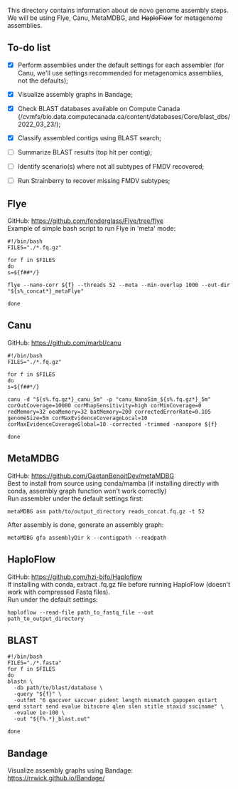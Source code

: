 This directory contains information about de novo genome assembly steps.  
We will be using Flye, Canu, MetaMDBG, and ~~HaploFlow~~ for metagenome assemblies.  

## To-do list  

- [x] Perform assemblies under the default settings for each assembler (for Canu, we'll use settings recommended for metagenomics assemblies, not the defaults);  
- [x] Visualize assembly graphs in Bandage;
- [x] Check BLAST databases available on Compute Canada (/cvmfs/bio.data.computecanada.ca/content/databases/Core/blast_dbs/2022_03_23/);  
- [x] Classify assembled contigs using BLAST search;
- [ ] Summarize BLAST results (top hit per contig);
- [ ] Identify scenario(s) where not all subtypes of FMDV recovered;
- [ ] Run Strainberry to recover missing FMDV subtypes;


## Flye  
GitHub: https://github.com/fenderglass/Flye/tree/flye  
Example of simple bash script to run Flye in 'meta' mode:  

```
#!/bin/bash  
FILES="./*.fq.gz"  

for f in $FILES  
do  
s=${f##*/}  

flye --nano-corr ${f} --threads 52 --meta --min-overlap 1000 --out-dir "${s%_concat*}_metaFlye"  

done
```

## Canu  
GitHub: https://github.com/marbl/canu  

```
#!/bin/bash
FILES="./*.fq.gz"

for f in $FILES
do
s=${f##*/}

canu -d "${s%.fq.gz*}_canu_5m" -p "canu_NanoSim_${s%.fq.gz*}_5m" corOutCoverage=10000 corMhapSensitivity=high corMinCoverage=0 redMemory=32 oeaMemory=32 batMemory=200 correctedErrorRate=0.105 genomeSize=5m corMaxEvidenceCoverageLocal=10 corMaxEvidenceCoverageGlobal=10 -corrected -trimmed -nanopore ${f}

done
```

## MetaMDBG  
GitHub: https://github.com/GaetanBenoitDev/metaMDBG  
Best to install from source using conda/mamba (if installing directly with conda, assembly graph function won't work correctly)    
Run assembler under the default settings first:  
```
metaMDBG asm path/to/output_directory reads_concat.fq.gz -t 52
```
After assembly is done, generate an assembly graph:  
```
metaMDBG gfa assemblyDir k --contigpath --readpath
```  

## HaploFlow  
GitHub: https://github.com/hzi-bifo/Haploflow  
If installing with conda, extract .fq.gz file before running HaploFlow (doesn't work with compressed Fastq files).  
Run under the default settings:  
```
haploflow --read-file path_to_fastq_file --out path_to_output_directory
```

## BLAST  
```
#!/bin/bash
FILES="./*.fasta"
for f in $FILES
do
blastn \
  -db path/to/blast/database \
  -query "${f}" \
  -outfmt "6 qaccver saccver pident length mismatch gapopen qstart qend sstart send evalue bitscore qlen slen stitle staxid ssciname" \
  -evalue 1e-100 \
  -out "${f%.*}_blast.out"
  
done
```


## Bandage  
Visualize assembly graphs using Bandage: https://rrwick.github.io/Bandage/
